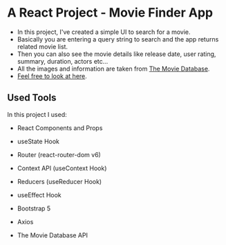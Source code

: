 # A React Project - Movie Finder App

 * In this project, I've created a simple UI to search for a movie.
 * Basically you are entering a query string to search and the app returns related movie list. 
 * Then you can also see the movie details like release date, user rating, summary, duration, actors etc...
 * All the images and information are taken from [The Movie Database](https://www.themoviedb.org/).
 * [Feel free to look at here]().


## Used Tools

In this project I used:
 * React Components and Props
 * useState Hook
 * Router (react-router-dom v6)
 * Context API (useContext Hook)
 * Reducers (useReducer Hook)
 * useEffect Hook   
 
 * Bootstrap 5
 * Axios
 * The Movie Database API



